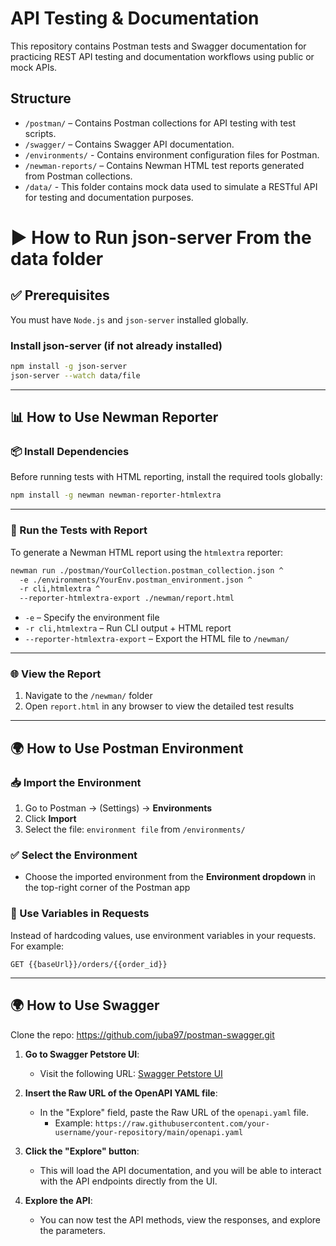 # API Testing & Documentation

This repository contains Postman tests and Swagger documentation for practicing REST API testing and documentation workflows using public or mock APIs.

## Structure

- `/postman/` – Contains Postman collections for API testing with test scripts.
- `/swagger/` –  Contains Swagger API documentation.
- `/environments/` - Contains environment configuration files for Postman.
- `/newman-reports/` – Contains Newman HTML test reports generated from Postman collections.
- `/data/` - This folder contains mock data used to simulate a RESTful API for testing and documentation purposes.

# ▶️ How to Run json-server From the data folder

## ✅ Prerequisites

You must have `Node.js` and `json-server` installed globally.

### Install json-server (if not already installed)

```bash
npm install -g json-server
json-server --watch data/file 
```
---

## 📊 How to Use Newman Reporter

### 📦 Install Dependencies

Before running tests with HTML reporting, install the required tools globally:

```bash
npm install -g newman newman-reporter-htmlextra
```

---

### 🚀 Run the Tests with Report

To generate a Newman HTML report using the `htmlextra` reporter:

```bash
newman run ./postman/YourCollection.postman_collection.json ^
  -e ./environments/YourEnv.postman_environment.json ^
  -r cli,htmlextra ^
  --reporter-htmlextra-export ./newman/report.html
```

- `-e` – Specify the environment file
- `-r cli,htmlextra` – Run CLI output + HTML report
- `--reporter-htmlextra-export` – Export the HTML file to `/newman/`

---

### 🌐 View the Report

1. Navigate to the `/newman/` folder
2. Open `report.html` in any browser to view the detailed test results

---

  ## 🌍 How to Use Postman Environment

### 📥 Import the Environment

1. Go to Postman → (Settings) → **Environments**
2. Click **Import**
3. Select the file: `environment file` from `/environments/`

### ✅ Select the Environment

- Choose the imported environment from the **Environment dropdown** in the top-right corner of the Postman app

### 🧪 Use Variables in Requests

Instead of hardcoding values, use environment variables in your requests.  
For example:

```http
GET {{baseUrl}}/orders/{{order_id}}
```

---

## 🌍 How to Use Swagger

  Clone the repo: https://github.com/juba97/postman-swagger.git

1. **Go to Swagger Petstore UI**:
   - Visit the following URL: [Swagger Petstore UI](https://petstore.swagger.io)

2. **Insert the Raw URL of the OpenAPI YAML file**:
   - In the "Explore" field, paste the Raw URL of the `openapi.yaml` file.
     - Example: `https://raw.githubusercontent.com/your-username/your-repository/main/openapi.yaml`

3. **Click the "Explore" button**:
   - This will load the API documentation, and you will be able to interact with the API endpoints directly from the UI.

4. **Explore the API**:
   - You can now test the API methods, view the responses, and explore the parameters.
